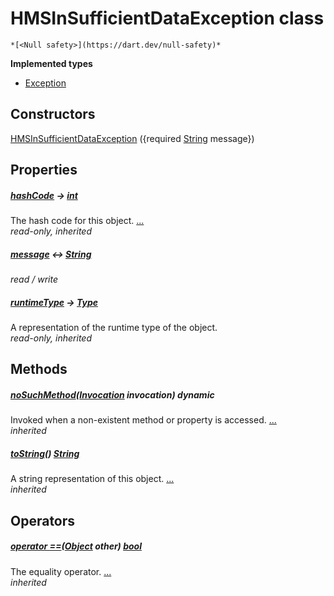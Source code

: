 


# HMSInSufficientDataException class






    *[<Null safety>](https://dart.dev/null-safety)*






**Implemented types**

- [Exception](https://api.flutter.dev/flutter/dart-core/Exception-class.html)





## Constructors

[HMSInSufficientDataException](../exceptions_hms_in_sufficient_data/HMSInSufficientDataException/HMSInSufficientDataException.md) ({required [String](https://api.flutter.dev/flutter/dart-core/String-class.html) message})

    


## Properties

##### [hashCode](https://api.flutter.dev/flutter/dart-core/Object/hashCode.html) &#8594; [int](https://api.flutter.dev/flutter/dart-core/int-class.html)



The hash code for this object. [...](https://api.flutter.dev/flutter/dart-core/Object/hashCode.html)  
_read-only, inherited_



##### [message](../exceptions_hms_in_sufficient_data/HMSInSufficientDataException/message.md) &#8596; [String](https://api.flutter.dev/flutter/dart-core/String-class.html)



   
_read / write_



##### [runtimeType](https://api.flutter.dev/flutter/dart-core/Object/runtimeType.html) &#8594; [Type](https://api.flutter.dev/flutter/dart-core/Type-class.html)



A representation of the runtime type of the object.   
_read-only, inherited_




## Methods

##### [noSuchMethod](https://api.flutter.dev/flutter/dart-core/Object/noSuchMethod.html)([Invocation](https://api.flutter.dev/flutter/dart-core/Invocation-class.html) invocation) dynamic



Invoked when a non-existent method or property is accessed. [...](https://api.flutter.dev/flutter/dart-core/Object/noSuchMethod.html)  
_inherited_



##### [toString](https://api.flutter.dev/flutter/dart-core/Object/toString.html)() [String](https://api.flutter.dev/flutter/dart-core/String-class.html)



A string representation of this object. [...](https://api.flutter.dev/flutter/dart-core/Object/toString.html)  
_inherited_




## Operators

##### [operator ==](https://api.flutter.dev/flutter/dart-core/Object/operator_equals.html)([Object](https://api.flutter.dev/flutter/dart-core/Object-class.html) other) [bool](https://api.flutter.dev/flutter/dart-core/bool-class.html)



The equality operator. [...](https://api.flutter.dev/flutter/dart-core/Object/operator_equals.html)  
_inherited_











